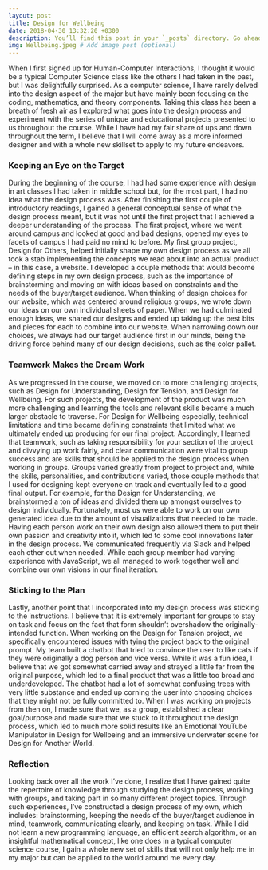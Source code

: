 ```yaml
---
layout: post
title: Design for Wellbeing
date: 2018-04-30 13:32:20 +0300
description: You’ll find this post in your `_posts` directory. Go ahead and edit it and re-build the site to see your changes. # Add post description (optional)
img: Wellbeing.jpeg # Add image post (optional)
---
```


When I first signed up for Human-Computer Interactions, I thought it would be a typical Computer Science class like the others I had taken in the past, but I was delightfully surprised. As a computer science, I have rarely delved into the design aspect of the major but have mainly been focusing on the coding, mathematics, and theory components. Taking this class has been a breath of fresh air as I explored what goes into the design process and experiment with the series of unique and educational projects presented to us throughout the course. While I have had my fair share of ups and down throughout the term, I believe that I will come away as a more informed designer and with a whole new skillset to apply to my future endeavors. 
  
###  Keeping an Eye on the Target
During the beginning of the course, I had had some experience with design in art classes I had taken in middle school but, for the most part, I had no idea what the design process was. After finishing the first couple of introductory readings, I gained a general conceptual sense of what the design process meant, but it was not until the first project that I achieved a deeper understanding of the process. The first project, where we went around campus and looked at good and bad designs, opened my eyes to facets of campus I had paid no mind to before. My first group project, Design for Others, helped initially shape my own design process as we all took a stab implementing the concepts we read about into an actual product – in this case, a website. I developed a couple methods that would become defining steps in my own design process, such as the importance of brainstorming and moving on with ideas based on constraints and the needs of the buyer/target audience. When thinking of design choices for our website, which was centered around religious groups, we wrote down our ideas on our own individual sheets of paper. When we had culminated enough ideas, we shared our designs and ended up taking up the best bits and pieces for each to combine into our website. When narrowing down our choices, we always had our target audience first in our minds, being the driving force behind many of our design decisions, such as the color pallet.

###  Teamwork Makes the Dream Work
As we progressed in the course, we moved on to more challenging projects, such as Design for Understanding, Design for Tension, and Design for Wellbeing. For such projects, the development of the product was much more challenging and learning the tools and relevant skills became a much larger obstacle to traverse. For Design for Wellbeing especially, technical limitations and time became defining constraints that limited what we ultimately ended up producing for our final project. Accordingly, I learned that teamwork, such as taking responsibility for your section of the project and divvying up work fairly, and clear communication were vital to group success and are skills that should be applied to the design process when working in groups. Groups varied greatly from project to project and, while the skills, personalities, and contributions varied, those couple methods that I used for designing kept everyone on track and eventually led to a good final output. For example, for the Design for Understanding, we brainstormed a ton of ideas and divided them up amongst ourselves to design individually. Fortunately, most us were able to work on our own generated idea due to the amount of visualizations that needed to be made. Having each person work on their own design also allowed them to put their own passion and creativity into it, which led to some cool innovations later in the design process. We communicated frequently via Slack and helped each other out when needed. While each group member had varying experience with JavaScript, we all managed to work together well and combine our own visions in our final iteration.
	
###  Sticking to the Plan
Lastly, another point that I incorporated into my design process was sticking to the instructions. I believe that it is extremely important for groups to stay on task and focus on the fact that form shouldn’t overshadow the originally-intended function. When working on the Design for Tension project, we specifically encountered issues with tying the project back to the original prompt. My team built a chatbot that tried to convince the user to like cats if they were originally a dog person and vice versa. While it was a fun idea, I believe that we got somewhat carried away and strayed a little far from the original purpose, which led to a final product that was a little too broad and underdeveloped. The chatbot had a lot of somewhat confusing trees with very little substance and ended up corning the user into choosing choices that they might not be fully committed to. When I was working on projects from then on, I made sure that we, as a group, established a clear goal/purpose and made sure that we stuck to it throughout the design process, which led to much more solid results like an Emotional YouTube Manipulator in Design for Wellbeing and an immersive underwater scene for Design for Another World.
	
###  Reflection	
Looking back over all the work I’ve done, I realize that I have gained quite the repertoire of knowledge through studying the design process, working with groups, and taking part in so many different project topics. Through such experiences, I’ve constructed a design process of my own, which includes: brainstorming, keeping the needs of the buyer/target audience in mind, teamwork, communicating clearly, and keeping on task. While I did not learn a new programming language, an efficient search algorithm, or an insightful mathematical concept, like one does in a typical computer science course, I gain a whole new set of skills that will not only help me in my major but can be applied to the world around me every day. 
